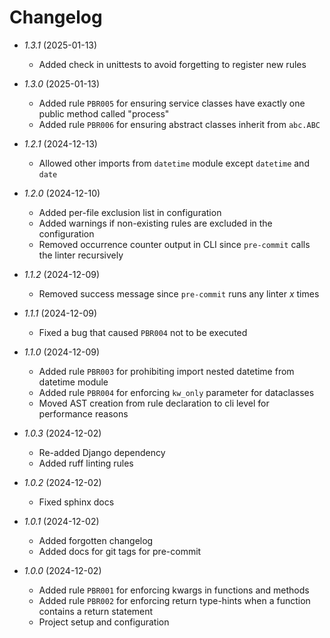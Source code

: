 # Changelog

* *1.3.1* (2025-01-13)
    * Added check in unittests to avoid forgetting to register new rules

* *1.3.0* (2025-01-13)
    * Added rule `PBR005` for ensuring service classes have exactly one public method called "process"
    * Added rule `PBR006` for ensuring abstract classes inherit from `abc.ABC`

* *1.2.1* (2024-12-13)
    * Allowed other imports from `datetime` module except `datetime` and `date`

* *1.2.0* (2024-12-10)
    * Added per-file exclusion list in configuration
    * Added warnings if non-existing rules are excluded in the configuration
    * Removed occurrence counter output in CLI since `pre-commit` calls the linter recursively

* *1.1.2* (2024-12-09)
    * Removed success message since `pre-commit` runs any linter *x* times

* *1.1.1* (2024-12-09)
    * Fixed a bug that caused `PBR004` not to be executed

* *1.1.0* (2024-12-09)
    * Added rule `PBR003` for prohibiting import nested datetime from datetime module
    * Added rule `PBR004` for enforcing `kw_only` parameter for dataclasses
    * Moved AST creation from rule declaration to cli level for performance reasons

* *1.0.3* (2024-12-02)
    * Re-added Django dependency
    * Added ruff linting rules

* *1.0.2* (2024-12-02)
    * Fixed sphinx docs

* *1.0.1* (2024-12-02)
    * Added forgotten changelog
    * Added docs for git tags for pre-commit

* *1.0.0* (2024-12-02)
    * Added rule `PBR001` for enforcing kwargs in functions and methods
    * Added rule `PBR002` for enforcing return type-hints when a function contains a return statement
    * Project setup and configuration
